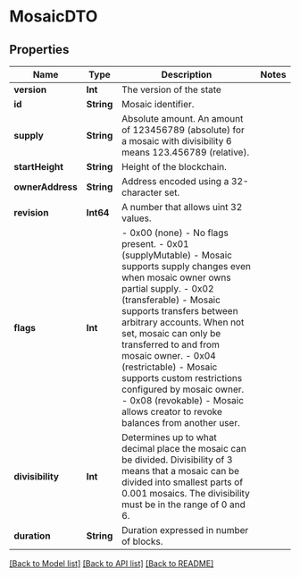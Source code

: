# MosaicDTO

## Properties
Name | Type | Description | Notes
------------ | ------------- | ------------- | -------------
**version** | **Int** | The version of the state | 
**id** | **String** | Mosaic identifier. | 
**supply** | **String** | Absolute amount. An amount of 123456789 (absolute) for a mosaic with divisibility 6 means 123.456789 (relative). | 
**startHeight** | **String** | Height of the blockchain. | 
**ownerAddress** | **String** | Address encoded using a 32-character set. | 
**revision** | **Int64** | A number that allows uint 32 values. | 
**flags** | **Int** | - 0x00 (none) - No flags present. - 0x01 (supplyMutable) - Mosaic supports supply changes even when mosaic owner owns partial supply. - 0x02 (transferable) - Mosaic supports transfers between arbitrary accounts. When not set, mosaic can only be transferred to and from mosaic owner. - 0x04 (restrictable) - Mosaic supports custom restrictions configured by mosaic owner. - 0x08 (revokable) - Mosaic allows creator to revoke balances from another user.  | 
**divisibility** | **Int** | Determines up to what decimal place the mosaic can be divided. Divisibility of 3 means that a mosaic can be divided into smallest parts of 0.001 mosaics. The divisibility must be in the range of 0 and 6.  | 
**duration** | **String** | Duration expressed in number of blocks. | 

[[Back to Model list]](../README.md#documentation-for-models) [[Back to API list]](../README.md#documentation-for-api-endpoints) [[Back to README]](../README.md)


